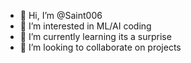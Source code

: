 - 👋 Hi, I’m @Saint006
- 👀 I’m interested in ML/AI coding 
- 🌱 I’m currently learning its a surprise 
- 💞️ I’m looking to collaborate on projects 


<!---
Saint006/Saint006 is a ✨ special ✨ repository because its `README.md` (this file) appears on your GitHub profile.
You can click the Preview link to take a look at your changes.
--->
